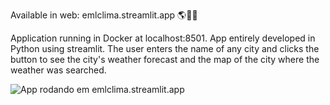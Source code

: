 Available in web: emlclima.streamlit.app 🌎👨‍💻

Application running in Docker at localhost:8501. App entirely developed in Python using streamlit. The user enters the name of any city and clicks the button to see the city's weather forecast and the map of the city where the weather was searched.


![App rodando em emlclima.streamlit.app](.PNG)
